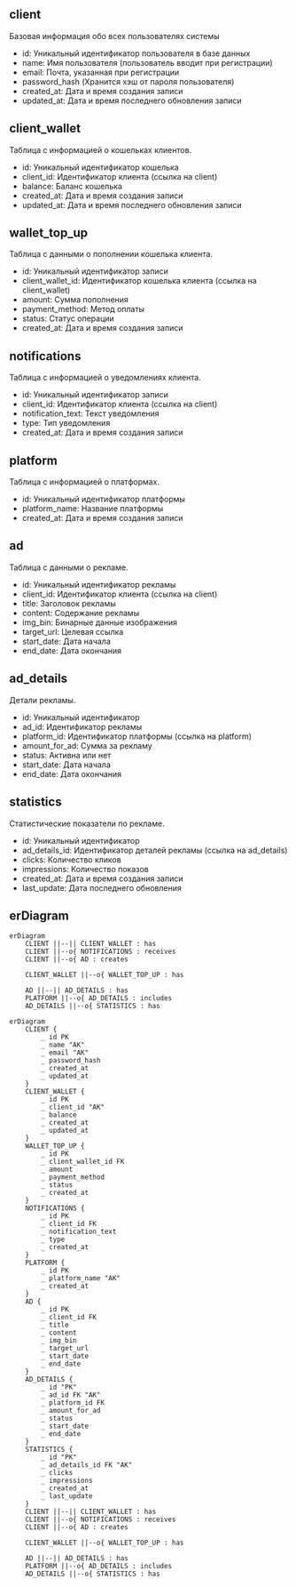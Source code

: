 ## client ##
Базовая информация обо всех пользователях системы 

* id: Уникальный идентификатор пользователя в базе данных
* name: Имя пользователя (пользователь вводит при регистрации)
* email: Почта, указанная при регистрации
* password_hash (Хранится хэш от пароля пользователя)
* created_at: Дата и время создания записи
* updated_at: Дата и время последнего обновления записи

## client_wallet ##
Таблица с информацией о кошельках клиентов.

* id: Уникальный идентификатор кошелька
* client_id: Идентификатор клиента (ссылка на client)
* balance: Баланс кошелька
* created_at: Дата и время создания записи
* updated_at: Дата и время последнего обновления записи

## wallet_top_up ##
Таблица с данными о пополнении кошелька клиента.

* id: Уникальный идентификатор записи
* client_wallet_id: Идентификатор кошелька клиента (ссылка на client_wallet)
* amount: Сумма пополнения
* payment_method: Метод оплаты
* status: Статус операции
* created_at: Дата и время создания записи

## notifications ##
Таблица с информацией о уведомлениях клиента.

* id: Уникальный идентификатор записи
* client_id: Идентификатор клиента (ссылка на client)
* notification_text: Текст уведомления
* type: Тип уведомления
* created_at: Дата и время создания записи

## platform ##
Таблица с информацией о платформах.

* id: Уникальный идентификатор платформы
* platform_name: Название платформы
* created_at: Дата и время создания записи

## ad ##
Таблица с данными о рекламе.

* id: Уникальный идентификатор рекламы
* client_id: Идентификатор клиента (ссылка на client)
* title: Заголовок рекламы
* content: Содержание рекламы
* img_bin: Бинарные данные изображения
* target_url: Целевая ссылка
* start_date: Дата начала
* end_date: Дата окончания

## ad_details ##
Детали рекламы.

* id: Уникальный идентификатор
* ad_id: Идентификатор рекламы
* platform_id: Идентификатор платформы (ссылка на platform)
* amount_for_ad: Сумма за рекламу
* status: Активна или нет
* start_date: Дата начала
* end_date: Дата окончания

## statistics ##
Статистические показатели по рекламе.

* id: Уникальный идентификатор
* ad_details_id: Идентификатор деталей рекламы (ссылка на ad_details)
* clicks: Количество кликов
* impressions: Количество показов
* created_at: Дата и время создания записи
* last_update: Дата последнего обновления

## erDiagram ##

```mermaid
erDiagram
    CLIENT ||--|| CLIENT_WALLET : has
    CLIENT ||--o{ NOTIFICATIONS : receives
    CLIENT ||--o{ AD : creates
    
    CLIENT_WALLET ||--o{ WALLET_TOP_UP : has
    
    AD ||--|| AD_DETAILS : has
    PLATFORM ||--o{ AD_DETAILS : includes
    AD_DETAILS ||--o{ STATISTICS : has
```
```mermaid
erDiagram
    CLIENT {
        _ id PK
        _ name "AK"
        _ email "AK"
        _ password_hash
        _ created_at
        _ updated_at
    }
    CLIENT_WALLET {
        _ id PK
        _ client_id "AK" 
        _ balance
        _ created_at
        _ updated_at
    }
    WALLET_TOP_UP {
        _ id PK
        _ client_wallet_id FK
        _ amount
        _ payment_method
        _ status
        _ created_at
    }
    NOTIFICATIONS {
        _ id PK
        _ client_id FK
        _ notification_text
        _ type
        _ created_at
    }
    PLATFORM {
        _ id PK
        _ platform_name "AK" 
        _ created_at
    }
    AD {
        _ id PK
        _ client_id FK
        _ title
        _ content
        _ img_bin
        _ target_url
        _ start_date
        _ end_date
    }
    AD_DETAILS {
        _ id "PK"
        _ ad_id FK "AK"
        _ platform_id FK
        _ amount_for_ad
        _ status
        _ start_date
        _ end_date
    }
    STATISTICS {
        _ id "PK"
        _ ad_details_id FK "AK" 
        _ clicks
        _ impressions
        _ created_at
        _ last_update
    }
    CLIENT ||--|| CLIENT_WALLET : has
    CLIENT ||--o{ NOTIFICATIONS : receives
    CLIENT ||--o{ AD : creates
    
    CLIENT_WALLET ||--o{ WALLET_TOP_UP : has
    
    AD ||--|| AD_DETAILS : has
    PLATFORM ||--o{ AD_DETAILS : includes
    AD_DETAILS ||--o{ STATISTICS : has
    
    

